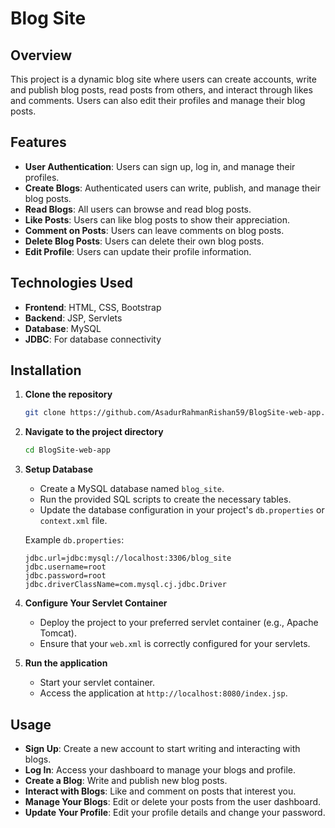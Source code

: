 # Blog Site

## Overview
This project is a dynamic blog site where users can create accounts, write and publish blog posts, read posts from others, and interact through likes and comments. Users can also edit their profiles and manage their blog posts.

## Features
- **User Authentication**: Users can sign up, log in, and manage their profiles.
- **Create Blogs**: Authenticated users can write, publish, and manage their blog posts.
- **Read Blogs**: All users can browse and read blog posts.
- **Like Posts**: Users can like blog posts to show their appreciation.
- **Comment on Posts**: Users can leave comments on blog posts.
- **Delete Blog Posts**: Users can delete their own blog posts.
- **Edit Profile**: Users can update their profile information.

## Technologies Used
- **Frontend**: HTML, CSS, Bootstrap
- **Backend**: JSP, Servlets
- **Database**: MySQL
- **JDBC**: For database connectivity

## Installation

1. **Clone the repository**
   ```bash
   git clone https://github.com/AsadurRahmanRishan59/BlogSite-web-app.git
   ```
   
2. **Navigate to the project directory**
   ```bash
   cd BlogSite-web-app
   ```

3. **Setup Database**
   - Create a MySQL database named `blog_site`.
   - Run the provided SQL scripts to create the necessary tables.
   - Update the database configuration in your project's `db.properties` or `context.xml` file.
   
   Example `db.properties`:
   ```properties
   jdbc.url=jdbc:mysql://localhost:3306/blog_site
   jdbc.username=root
   jdbc.password=root
   jdbc.driverClassName=com.mysql.cj.jdbc.Driver
   ```

4. **Configure Your Servlet Container**
   - Deploy the project to your preferred servlet container (e.g., Apache Tomcat).
   - Ensure that your `web.xml` is correctly configured for your servlets.

5. **Run the application**
   - Start your servlet container.
   - Access the application at `http://localhost:8080/index.jsp`.

## Usage
- **Sign Up**: Create a new account to start writing and interacting with blogs.
- **Log In**: Access your dashboard to manage your blogs and profile.
- **Create a Blog**: Write and publish new blog posts.
- **Interact with Blogs**: Like and comment on posts that interest you.
- **Manage Your Blogs**: Edit or delete your posts from the user dashboard.
- **Update Your Profile**: Edit your profile details and change your password.


